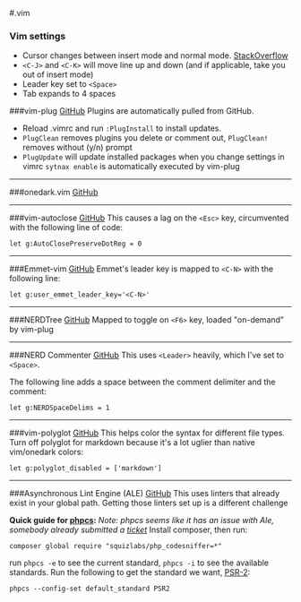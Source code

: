 #.vim

### Vim settings

+ Cursor changes between insert mode and normal mode. [StackOverflow](https://stackoverflow.com/a/42118416)
+ `<C-J>` and `<C-K>` will move line up and down (and if applicable, take you out of insert mode)
+ Leader key set to `<Space>`
+ Tab expands to 4 spaces

###vim-plug
[GitHub](https://github.com/junegunn/vim-plug)
Plugins are automatically pulled from GitHub.  

+ Reload .vimrc and run `:PlugInstall` to install updates. 
+ `PlugClean` removes plugins you delete or comment out, `PlugClean!` removes without (y/n) prompt
+ `PlugUpdate` will update installed packages when you change settings in vimrc
`sytnax enable` is automatically executed by vim-plug

---

###onedark.vim
[GitHub](https://github.com/joshdick/onedark.vim)

---

###vim-autoclose
[GitHub](https://github.com/Townk/vim-autoclose)
This causes a lag on the `<Esc>` key, circumvented with the following line of code:

```
let g:AutoClosePreserveDotReg = 0
```

---


###Emmet-vim
[GitHub](https://github.com/mattn/emmet-vim)
Emmet's leader key is mapped to `<C-N>` with the following line:

```
let g:user_emmet_leader_key='<C-N>'
```

---

###NERDTree
[GitHub](https://github.com/scrooloose/nerdtree)
Mapped to toggle on `<F6>` key, loaded "on-demand" by vim-plug

---

###NERD Commenter
[GitHub](https://github.com/scrooloose/nerdcommenter)
This uses `<Leader>` heavily, which I've set to `<Space>`. 

The following line adds a space between the comment delimiter and the comment:

```
let g:NERDSpaceDelims = 1
```

---

###vim-polyglot
[GitHub](https://github.com/sheerun/vim-polyglot)
This helps color the syntax for different file types. 
Turn off polyglot for markdown because it's a lot uglier than native vim/onedark colors:

```
let g:polyglot_disabled = ['markdown']
```

---

###Asynchronous Lint Engine (ALE)
[GitHub](https://github.com/w0rp/ale)
This uses linters that already exist in your global path.  Getting those linters set up is a different challenge

**Quick guide for [phpcs](https://github.com/squizlabs/PHP_CodeSniffer/):**
*Note: phpcs seems like it has an issue with Ale, somebody already submitted a [ticket](https://github.com/w0rp/ale/issues/1867)*
Install composer, then run:

```
composer global require "squizlabs/php_codesniffer=*"
```

run `phpcs -e` to see the current standard, `phpcs -i` to see the available standards.  Run the following to get the standard we want, [PSR-2](https://www.php-fig.org/psr/psr-2/):

```
phpcs --config-set default_standard PSR2
```
